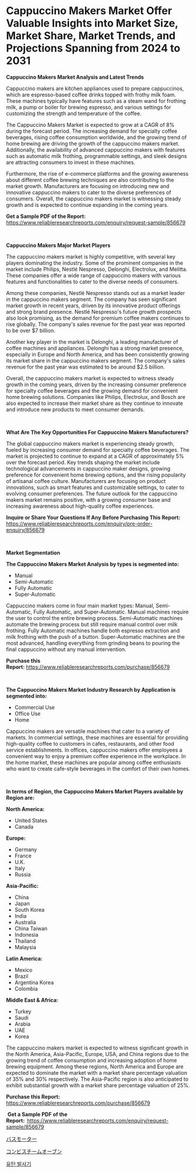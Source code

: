 <p><h1>Cappuccino Makers Market Offer Valuable Insights into Market Size, Market Share, Market Trends, and Projections Spanning from 2024 to 2031</h1></p><p><strong>Cappuccino Makers Market Analysis and Latest Trends</strong></p>
<p><p>Cappuccino makers are kitchen appliances used to prepare cappuccinos, which are espresso-based coffee drinks topped with frothy milk foam. These machines typically have features such as a steam wand for frothing milk, a pump or boiler for brewing espresso, and various settings for customizing the strength and temperature of the coffee.</p><p>The Cappuccino Makers Market is expected to grow at a CAGR of 8% during the forecast period. The increasing demand for specialty coffee beverages, rising coffee consumption worldwide, and the growing trend of home brewing are driving the growth of the cappuccino makers market. Additionally, the availability of advanced cappuccino makers with features such as automatic milk frothing, programmable settings, and sleek designs are attracting consumers to invest in these machines.</p><p>Furthermore, the rise of e-commerce platforms and the growing awareness about different coffee brewing techniques are also contributing to the market growth. Manufacturers are focusing on introducing new and innovative cappuccino makers to cater to the diverse preferences of consumers. Overall, the cappuccino makers market is witnessing steady growth and is expected to continue expanding in the coming years.</p></p>
<p><strong>Get a Sample PDF of the Report:&nbsp;</strong> <a href="https://www.reliableresearchreports.com/enquiry/request-sample/856679">https://www.reliableresearchreports.com/enquiry/request-sample/856679</a></p>
<p>&nbsp;</p>
<p><strong>Cappuccino Makers Major Market Players</strong></p>
<p><p>The cappuccino makers market is highly competitive, with several key players dominating the industry. Some of the prominent companies in the market include Philips, Nestlé Nespresso, Delonghi, Electrolux, and Melitta. These companies offer a wide range of cappuccino makers with various features and functionalities to cater to the diverse needs of consumers.</p><p>Among these companies, Nestlé Nespresso stands out as a market leader in the cappuccino makers segment. The company has seen significant market growth in recent years, driven by its innovative product offerings and strong brand presence. Nestlé Nespresso's future growth prospects also look promising, as the demand for premium coffee makers continues to rise globally. The company's sales revenue for the past year was reported to be over $7 billion.</p><p>Another key player in the market is Delonghi, a leading manufacturer of coffee machines and appliances. Delonghi has a strong market presence, especially in Europe and North America, and has been consistently growing its market share in the cappuccino makers segment. The company's sales revenue for the past year was estimated to be around $2.5 billion.</p><p>Overall, the cappuccino makers market is expected to witness steady growth in the coming years, driven by the increasing consumer preference for specialty coffee beverages and the growing demand for convenient home brewing solutions. Companies like Philips, Electrolux, and Bosch are also expected to increase their market share as they continue to innovate and introduce new products to meet consumer demands.</p></p>
<p>&nbsp;</p>
<p><strong>What Are The Key Opportunities For Cappuccino Makers Manufacturers?</strong></p>
<p><p>The global cappuccino makers market is experiencing steady growth, fueled by increasing consumer demand for specialty coffee beverages. The market is projected to continue to expand at a CAGR of approximately 5% over the forecast period. Key trends shaping the market include technological advancements in cappuccino maker designs, growing preference for convenient home brewing options, and the rising popularity of artisanal coffee culture. Manufacturers are focusing on product innovations, such as smart features and customizable settings, to cater to evolving consumer preferences. The future outlook for the cappuccino makers market remains positive, with a growing consumer base and increasing awareness about high-quality coffee experiences.</p></p>
<p><strong>Inquire or Share Your Questions If Any Before Purchasing This Report:</strong> <a href="https://www.reliableresearchreports.com/enquiry/pre-order-enquiry/856679">https://www.reliableresearchreports.com/enquiry/pre-order-enquiry/856679</a></p>
<p>&nbsp;</p>
<p><strong>Market Segmentation</strong></p>
<p><strong>The Cappuccino Makers Market Analysis by types is segmented into:</strong></p>
<p><ul><li>Manual</li><li>Semi-Automatic</li><li>Fully Automatic</li><li>Super-Automatic</li></ul></p>
<p><p>Cappuccino makers come in four main market types: Manual, Semi-Automatic, Fully Automatic, and Super-Automatic. Manual machines require the user to control the entire brewing process. Semi-Automatic machines automate the brewing process but still require manual control over milk frothing. Fully Automatic machines handle both espresso extraction and milk frothing with the push of a button. Super-Automatic machines are the most advanced, handling everything from grinding beans to pouring the final cappuccino without any manual intervention.</p></p>
<p><strong>Purchase this Report:&nbsp;</strong><a href="https://www.reliableresearchreports.com/purchase/856679">https://www.reliableresearchreports.com/purchase/856679</a></p>
<p>&nbsp;</p>
<p><strong>The Cappuccino Makers Market Industry Research by Application is segmented into:</strong></p>
<p><ul><li>Commercial Use</li><li>Office Use</li><li>Home</li></ul></p>
<p><p>Cappuccino makers are versatile machines that cater to a variety of markets. In commercial settings, these machines are essential for providing high-quality coffee to customers in cafes, restaurants, and other food service establishments. In offices, cappuccino makers offer employees a convenient way to enjoy a premium coffee experience in the workplace. In the home market, these machines are popular among coffee enthusiasts who want to create cafe-style beverages in the comfort of their own homes.</p></p>
<p>&nbsp;</p>
<p><strong>In terms of Region, the Cappuccino Makers Market Players available by Region are:</strong></p>
<p>
    <p> <strong> North America: </strong>
        <ul>
            <li>United States</li>
            <li>Canada</li>
        </ul>
        </p> 
    <p> <strong> Europe: </strong>
        <ul>
            <li>Germany</li>
            <li>France</li>
            <li>U.K.</li>
            <li>Italy</li>
            <li>Russia</li>
        </ul>
        </p> 
    <p> <strong> Asia-Pacific: </strong>
        <ul>
            <li>China</li>
            <li>Japan</li>
            <li>South Korea</li>
            <li>India</li>
            <li>Australia</li>
            <li>China Taiwan</li>
            <li>Indonesia</li>
            <li>Thailand</li>
            <li>Malaysia</li>
        </ul>
        </p> 
    <p> <strong> Latin America: </strong>
        <ul>
            <li>Mexico</li>
            <li>Brazil</li>
            <li>Argentina Korea</li>
            <li>Colombia</li>
        </ul>
        </p> 
    <p> <strong> Middle East & Africa: </strong>
        <ul>
            <li>Turkey</li>
            <li>Saudi</li>
            <li>Arabia</li>
            <li>UAE</li>
            <li>Korea</li>
        </ul>
    </p>
    </p>
<p><p>The cappuccino makers market is expected to witness significant growth in the North America, Asia-Pacific, Europe, USA, and China regions due to the growing trend of coffee consumption and increasing adoption of home brewing equipment. Among these regions, North America and Europe are expected to dominate the market with a market share percentage valuation of 35% and 30% respectively. The Asia-Pacific region is also anticipated to exhibit substantial growth with a market share percentage valuation of 25%.</p></p>
<p><strong>Purchase this Report: </strong><a href="https://www.reliableresearchreports.com/purchase/856679">https://www.reliableresearchreports.com/purchase/856679</a></p>
<p>&nbsp;<strong>Get a Sample PDF of the Report:&nbsp;&nbsp;</strong><a href="https://www.reliableresearchreports.com/enquiry/request-sample/856679">https://www.reliableresearchreports.com/enquiry/request-sample/856679</a></p>
<p><strong></strong></p>
<p><p><a href="https://medium.com/@janrona788520/%E3%83%90%E3%82%B9%E3%81%AE%E3%82%A8%E3%83%B3%E3%82%B8%E3%83%B3%E5%B8%82%E5%A0%B4%E8%A6%8F%E6%A8%A1-cagr-%E3%83%88%E3%83%AC%E3%83%B3%E3%83%892024-2030-81d4e245ba6d">バスモーター</a></p><p><a href="https://medium.com/@chrispbacon162023/%E3%82%B3%E3%83%B3%E3%83%93%E8%92%B8%E3%81%97%E3%82%AA%E3%83%BC%E3%83%96%E3%83%B3%E5%B8%82%E5%A0%B4%E3%81%AF%E5%B8%82%E5%A0%B4%E3%82%B7%E3%82%A7%E3%82%A2-%E5%B8%82%E5%A0%B4%E5%8B%95%E5%90%91-%E5%B8%82%E5%A0%B4%E6%88%90%E9%95%B7%E3%81%AB%E9%96%A2%E3%81%99%E3%82%8B%E6%83%85%E5%A0%B1%E3%82%92%E6%8F%90%E4%BE%9B%E3%81%97%E3%81%BE%E3%81%99-47ee1e2da5e8">コンビスチームオーブン</a></p><p><a href="https://medium.com/@corneliutrifa2022/%EC%88%98%EB%A5%98%ED%83%84-%EB%B0%9C%EC%82%AC%EA%B8%B0-%EC%8B%9C%EC%9E%A5-%EB%B3%B4%EA%B3%A0%EC%84%9C%EB%8A%94-%EC%9D%B4-%EC%8B%9C%EC%9E%A5%EC%9D%98-%EC%B5%9C%EC%8B%A0-%ED%8A%B8%EB%A0%8C%EB%93%9C%EC%99%80-%EC%84%B1%EC%9E%A5-%EA%B8%B0%ED%9A%8C%EB%A5%BC-%EB%B3%B4%EC%97%AC%EC%A4%8D%EB%8B%88%EB%8B%A4-b175de312615">유탄 발사기</a></p></p>